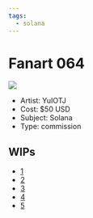 ```yaml
---
tags:
  - solana
---
```


# Fanart 064

<img src="assets/2025-02-26_fanimage-112.png">

- Artist: YuIOTJ
- Cost: $50 USD
- Subject: Solana
- Type: commission

## WIPs

- [1](assets/2025-02-13_fanimage-099.png)
- [2](assets/2025-02-24_fanimage-108.jpg)
- [3](assets/2025-02-25_fanimage-109.jpg)
- [4](assets/2025-02-25_fanimage-110.jpg)
- [5](assets/2025-02-26_fanimage-111.png)
